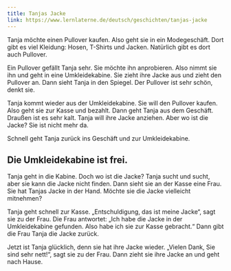 ```yaml
---
title: Tanjas Jacke
link: https://www.lernlaterne.de/deutsch/geschichten/tanjas-jacke
---
```


Tanja möchte einen Pullover kaufen. Also geht sie in ein Modegeschäft. Dort gibt es viel Kleidung: Hosen, T-Shirts und Jacken. Natürlich gibt es dort auch Pullover.

Ein Pullover gefällt Tanja sehr. Sie möchte ihn anprobieren. Also nimmt sie ihn und geht in eine Umkleidekabine. Sie zieht ihre Jacke aus und zieht den Pullover an. Dann sieht Tanja in den Spiegel. Der Pullover ist sehr schön, denkt sie.

Tanja kommt wieder aus der Umkleidekabine. Sie will den Pullover kaufen. Also geht sie zur Kasse und bezahlt. Dann geht Tanja aus dem Geschäft. Draußen ist es sehr kalt. Tanja will ihre Jacke anziehen. Aber wo ist die Jacke? Sie ist nicht mehr da.

Schnell geht Tanja zurück ins Geschäft und zur Umkleidekabine.

## Die Umkleidekabine ist frei.

Tanja geht in die Kabine. Doch wo ist die Jacke? Tanja sucht und sucht, aber sie kann die Jacke nicht finden. Dann sieht sie an der Kasse eine Frau. Sie hat Tanjas Jacke in der Hand. Möchte sie die Jacke vielleicht mitnehmen?

Tanja geht schnell zur Kasse. „Entschuldigung, das ist meine Jacke“, sagt sie zu der Frau. Die Frau antwortet: „Ich habe die Jacke in der Umkleidekabine gefunden. Also habe ich sie zur Kasse gebracht.“ Dann gibt die Frau Tanja die Jacke zurück.

Jetzt ist Tanja glücklich, denn sie hat ihre Jacke wieder. „Vielen Dank, Sie sind sehr nett!“, sagt sie zu der Frau. Dann zieht sie ihre Jacke an und geht nach Hause.